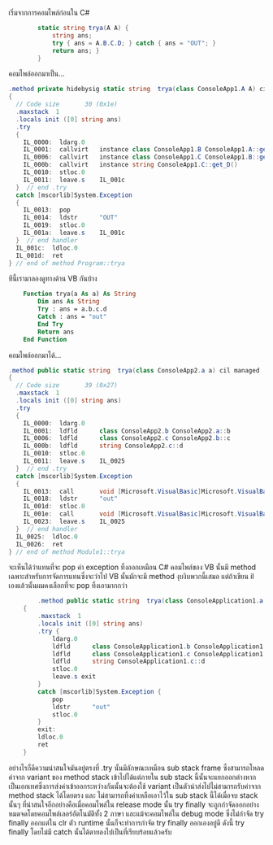 เริ่มจากการคอมไพล์ก่อนใน C#

```csharp
        static string trya(A A) {
            string ans;
            try { ans = A.B.C.D; } catch { ans = "OUT"; }
            return ans; }
        }
```

คอมไพล์ออกมาเป็น...


```csharp
.method private hidebysig static string  trya(class ConsoleApp1.A A) cil managed
{
  // Code size       30 (0x1e)
  .maxstack  1
  .locals init ([0] string ans)
  .try
  {
    IL_0000:  ldarg.0
    IL_0001:  callvirt   instance class ConsoleApp1.B ConsoleApp1.A::get_B()
    IL_0006:  callvirt   instance class ConsoleApp1.C ConsoleApp1.B::get_C()
    IL_000b:  callvirt   instance string ConsoleApp1.C::get_D()
    IL_0010:  stloc.0
    IL_0011:  leave.s    IL_001c
  }  // end .try
  catch [mscorlib]System.Exception 
  {
    IL_0013:  pop
    IL_0014:  ldstr      "OUT"
    IL_0019:  stloc.0
    IL_001a:  leave.s    IL_001c
  }  // end handler
  IL_001c:  ldloc.0
  IL_001d:  ret
} // end of method Program::trya
```

ทีนี้เรามาลองดูทางด้าน VB กันบ้าง

```vb
    Function trya(a As a) As String
        Dim ans As String
        Try : ans = a.b.c.d
        Catch : ans = "out"
        End Try
        Return ans
    End Function
```

คอมไพล์ออกมาได้...


```csharp
.method public static string  trya(class ConsoleApp2.a a) cil managed
{
  // Code size       39 (0x27)
  .maxstack  1
  .locals init ([0] string ans)
  .try
  {
    IL_0000:  ldarg.0
    IL_0001:  ldfld      class ConsoleApp2.b ConsoleApp2.a::b
    IL_0006:  ldfld      class ConsoleApp2.c ConsoleApp2.b::c
    IL_000b:  ldfld      string ConsoleApp2.c::d
    IL_0010:  stloc.0
    IL_0011:  leave.s    IL_0025
  }  // end .try
  catch [mscorlib]System.Exception 
  {
    IL_0013:  call       void [Microsoft.VisualBasic]Microsoft.VisualBasic.CompilerServices.ProjectData::SetProjectError(class [mscorlib]System.Exception)
    IL_0018:  ldstr      "out"
    IL_001d:  stloc.0
    IL_001e:  call       void [Microsoft.VisualBasic]Microsoft.VisualBasic.CompilerServices.ProjectData::ClearProjectError()
    IL_0023:  leave.s    IL_0025
  }  // end handler
  IL_0025:  ldloc.0
  IL_0026:  ret
} // end of method Module1::trya
```

จะเห็นได้ว่าแทนที่จะ pop ค่า exception ทิ้งออกเหมือน C# คอมไพล์ของ VB นั้นมี method เฉพาะสำหรับการจัดการแทนซึ่งจะว่าไป VB นั้นมักจะมี method งุบงิบพวกนี้เสมอ
แต่ถ้าเขียน il เองแล้วนั้นผมคงเลือกที่จะ pop ทิ้งเอามากกว่า

```csharp
        .method public static string  trya(class ConsoleApplication1.a a) cil managed
	{
		.maxstack  1
		.locals init ([0] string ans)
		.try {
			ldarg.0
			ldfld      class ConsoleApplication1.b ConsoleApplication1.a::b
			ldfld      class ConsoleApplication1.c ConsoleApplication1.b::c
			ldfld      string ConsoleApplication1.c::d
			stloc.0
			leave.s exit
		} 
		catch [mscorlib]System.Exception {
			pop
			ldstr      "out"
			stloc.0
		}
		exit:
		ldloc.0
		ret
	}
```

อย่างไรก็ดีความน่าสนใจมันอยู่ตรงที่ .try นั้นมีลักษณะเหมือน sub stack frame ซึ่งสามารถโหลดค่าจาก variant ของ method stack เข้าไปได้แต่ภายใน sub stack นี้นั้นจะแยกออกต่างหากเป็นเอกเทศซึ่งการส่งค่าเข้าออกระหว่างกันนั้นจะต้องใช้ variant เป็นตัวนำส่งไปไม่สามารถรับค่าจาก method stack ได้โดยตรง และ ไม่สามารถทิ้งค่าเหลือเอาไว้ใน sub stack นี้ได้เมื่อจบ stack นั้นๆ
ที่น่าสนใจอีกอย่างคือเมื่อคอมไพล์ใน release mode นั้น try finally จะถูกกำจัดออกอย่างหมดจดโดยคอมไพล์เลอร์อัตโนมัติทั้ง 2 ภาษา และแม้จะคอมไพล์ใน debug mode ซึ่งไม่กำจัด try finally ออกแต่ใน clr ตัว runtime นั้นก็จะทำการกำจัด try finally ออกเองอยู่ดี ดังนี้ try finally โดยไม่มี catch นั้นได้ตายลงไปเป็นที่เรียบร้อยแล้วครับ